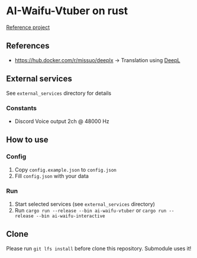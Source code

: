 # AI-Waifu-Vtuber on rust
[Reference project](https://github.com/ardha27/AI-Waifu-Vtuber)

## References
- https://hub.docker.com/r/missuo/deeplx -> Translation using [DeepL](https://www.deepl.com/translator)

## External services
See `external_services` directory for details

### Constants
* Discord Voice output 2ch @ 48000 Hz

## How to use
### Config
1. Copy `config.example.json` to `config.json`
2. Fill `config.json` with your data

### Run
1. Start selected services (see `external_services` directory)
2. Run `cargo run --release --bin ai-waifu-vtuber` or `cargo run --release --bin ai-waifu-interactive`

## Clone
Please run `git lfs install` before clone this repository. Submodule uses it!